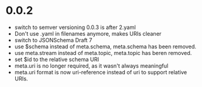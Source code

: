 # 0.0.2
- switch to semver versioning 0.0.3 is after 2.yaml
- Don't use .yaml in filenames anymore, makes URIs cleaner
- switch to JSONSchema Draft 7
- use $schema instead of meta.schema, meta.schema has been removed.
- use meta.stream instead of meta.topic, meta.topic has beren removed.
- set $id to the relative schema URI
- meta.uri is no longer required, as it wasn't always meaningful
- meta.uri format is now uri-reference instead of uri to support relative URIs.
